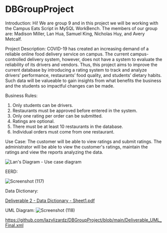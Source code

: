 # DBGroupProject

Introduction: Hi! We are group 9 and in this project we will be working with the Campus Eats Script in MySQL WorkBench. The members of our group are: Madison Miller, Lan Hua, Samuel King, Nicholas Huy, and Avery Metcalf.

Project Description: COVID-19 has created an increasing demand of a reliable online food delivery service on campus. The current campus-controlled delivery system, however, does not have a system to evaluate the reliability of its drivers and vendors. Thus, this project aims to improve the current database by introducing a rating system to track and analyze drivers’ performance, restaurants’ food quality, and students’ dietary habits. Such data will be valueable to gain insights from what benefits the business and the students so impactful changes can be made. 

Business Rules: 
  1. Only students can be drivers.
  2. Restaurants must be approved before entered in the system.
  3. Only one rating per order can be submitted.
  4. Ratings are optional.
  5. There must be at least 10 restaurants in the database.
  6. Individual orders must come from one restaurant.

Use Case: 
The customer will be able to view ratings and submit ratings.
The administrator will be able to view the customer's ratings, maintain the ratings and view the reports analyzing the data.

 ![Lan's Diagram - Use case diagram](https://user-images.githubusercontent.com/81499842/113467103-d2155b00-940e-11eb-8ea9-4ecb49c5d0e0.jpeg)


EERD: 
  
![Screenshot (117)](https://user-images.githubusercontent.com/81537371/113422289-6691a600-939a-11eb-81cd-fcdd52847a21.png)


Data Dictionary:

[Deliverable 2 - Data Dictionary - Sheet1.pdf](https://github.com/lazylizardz/DBGroupProject/files/6249865/Deliverable.2.-.Data.Dictionary.-.Sheet1.pdf)

UML Diagram:
![Screenshot (118)](https://github.com/lazylizardz/DBGroupProject/blob/main/Deliverable_UML_Final.png)

https://github.com/lazylizardz/DBGroupProject/blob/main/Deliverable_UML_Final.xml
